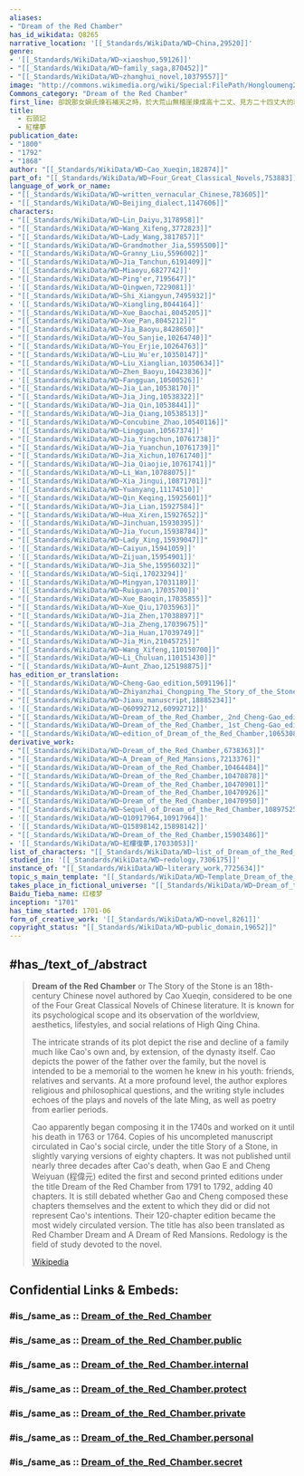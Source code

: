 ```yaml
---
aliases:
- "Dream of the Red Chamber"
has_id_wikidata: Q8265
narrative_location: '[[_Standards/WikiData/WD~China,29520]]'
genre:
- '[[_Standards/WikiData/WD~xiaoshuo,59126]]'
- "[[_Standards/WikiData/WD~family_saga,870452]]"
- "[[_Standards/WikiData/WD~zhanghui_novel,10379557]]"
image: "http://commons.wikimedia.org/wiki/Special:FilePath/Hongloumeng2.jpg"
Commons_category: "Dream of the Red Chamber"
first_line: 卻說那女媧氏煉石補天之時，於大荒山無稽崖煉成高十二丈、見方二十四丈大的頑石三萬六千五百零一塊。那媧皇只用了三萬六千五百塊，單單剩下一塊未用，棄在青埂峰下。誰知此石自經鍛煉之後，靈性已通，自去自來，可大可小。因見眾石俱得補天，獨自己無才，不得入選，遂自怨自愧，日夜悲哀。
title:
  - 石頭記
  - 紅樓夢
publication_date:
- "1800"
- "1792"
- "1868"
author: "[[_Standards/WikiData/WD~Cao_Xueqin,182874]]"
part_of: "[[_Standards/WikiData/WD~Four_Great_Classical_Novels,753883]]"
language_of_work_or_name:
- "[[_Standards/WikiData/WD~written_vernacular_Chinese,783605]]"
- "[[_Standards/WikiData/WD~Beijing_dialect,1147606]]"
characters:
- "[[_Standards/WikiData/WD~Lin_Daiyu,3178958]]"
- "[[_Standards/WikiData/WD~Wang_Xifeng,3772823]]"
- "[[_Standards/WikiData/WD~Lady_Wang,3817857]]"
- "[[_Standards/WikiData/WD~Grandmother_Jia,5595500]]"
- "[[_Standards/WikiData/WD~Granny_Liu,5596002]]"
- "[[_Standards/WikiData/WD~Jia_Tanchun,6191409]]"
- '[[_Standards/WikiData/WD~Miaoyu,6827742]]'
- "[[_Standards/WikiData/WD~Ping'er,7195647]]"
- '[[_Standards/WikiData/WD~Qingwen,7229081]]'
- "[[_Standards/WikiData/WD~Shi_Xiangyun,7495932]]"
- '[[_Standards/WikiData/WD~Xiangling,8044164]]'
- "[[_Standards/WikiData/WD~Xue_Baochai,8045205]]"
- "[[_Standards/WikiData/WD~Xue_Pan,8045212]]"
- "[[_Standards/WikiData/WD~Jia_Baoyu,8428650]]"
- "[[_Standards/WikiData/WD~You_Sanjie,10264740]]"
- "[[_Standards/WikiData/WD~You_Erjie,10264763]]"
- "[[_Standards/WikiData/WD~Liu_Wu'er,10350147]]"
- "[[_Standards/WikiData/WD~Liu_Xianglian,10350634]]"
- "[[_Standards/WikiData/WD~Zhen_Baoyu,10423836]]"
- '[[_Standards/WikiData/WD~Fangguan,10500526]]'
- "[[_Standards/WikiData/WD~Jia_Lan,10538170]]"
- "[[_Standards/WikiData/WD~Jia_Jing,10538322]]"
- "[[_Standards/WikiData/WD~Jia_Qin,10538441]]"
- "[[_Standards/WikiData/WD~Jia_Qiang,10538513]]"
- "[[_Standards/WikiData/WD~Concubine_Zhao,10540116]]"
- '[[_Standards/WikiData/WD~Lingguan,10567374]]'
- "[[_Standards/WikiData/WD~Jia_Yingchun,10761738]]"
- "[[_Standards/WikiData/WD~Jia_Yuanchun,10761739]]"
- "[[_Standards/WikiData/WD~Jia_Xichun,10761740]]"
- "[[_Standards/WikiData/WD~Jia_Qiaojie,10761741]]"
- "[[_Standards/WikiData/WD~Li_Wan,10788075]]"
- "[[_Standards/WikiData/WD~Xia_Jingui,10871701]]"
- '[[_Standards/WikiData/WD~Yuanyang,11174510]]'
- "[[_Standards/WikiData/WD~Qin_Keqing,15925601]]"
- "[[_Standards/WikiData/WD~Jia_Lian,15927584]]"
- "[[_Standards/WikiData/WD~Hua_Xiren,15927652]]"
- '[[_Standards/WikiData/WD~Jinchuan,15930395]]'
- "[[_Standards/WikiData/WD~Jia_Yucun,15938784]]"
- "[[_Standards/WikiData/WD~Lady_Xing,15939047]]"
- '[[_Standards/WikiData/WD~Caiyun,15941059]]'
- '[[_Standards/WikiData/WD~Zijuan,15954901]]'
- "[[_Standards/WikiData/WD~Jia_She,15956032]]"
- '[[_Standards/WikiData/WD~Siqi,17023294]]'
- '[[_Standards/WikiData/WD~Mingyan,17031189]]'
- '[[_Standards/WikiData/WD~Ruiguan,17035700]]'
- "[[_Standards/WikiData/WD~Xue_Baoqin,17035855]]"
- "[[_Standards/WikiData/WD~Xue_Qiu,17035963]]"
- "[[_Standards/WikiData/WD~Jia_Zhen,17038897]]"
- "[[_Standards/WikiData/WD~Jia_Zheng,17039675]]"
- "[[_Standards/WikiData/WD~Jia_Huan,17039749]]"
- "[[_Standards/WikiData/WD~Jia_Min,21045725]]"
- "[[_Standards/WikiData/WD~Wang_Xifeng,110150700]]"
- "[[_Standards/WikiData/WD~Li_Chuluan,110151430]]"
- "[[_Standards/WikiData/WD~Aunt_Zhao,125198875]]"
has_edition_or_translation:
- "[[_Standards/WikiData/WD~Cheng-Gao_edition,5091196]]"
- "[[_Standards/WikiData/WD~Zhiyanzhai_Chongping_The_Story_of_the_Stone,18744387]]"
- "[[_Standards/WikiData/WD~Jiaxu_manuscript,18885234]]"
- '[[_Standards/WikiData/WD~Q60992712,60992712]]'
- "[[_Standards/WikiData/WD~Dream_of_the_Red_Chamber,_2nd_Cheng-Gao_edition,104943967]]"
- "[[_Standards/WikiData/WD~Dream_of_the_Red_Chamber,_1st_Cheng-Gao_edition,104943992]]"
- "[[_Standards/WikiData/WD~edition_of_Dream_of_the_Red_Chamber,106530803]]"
derivative_work:
- "[[_Standards/WikiData/WD~Dream_of_the_Red_Chamber,6738363]]"
- "[[_Standards/WikiData/WD~A_Dream_of_Red_Mansions,7213376]]"
- "[[_Standards/WikiData/WD~Dream_of_the_Red_Chamber,10464484]]"
- "[[_Standards/WikiData/WD~Dream_of_the_Red_Chamber,10470878]]"
- "[[_Standards/WikiData/WD~Dream_of_the_Red_Chamber,10470901]]"
- "[[_Standards/WikiData/WD~Dream_of_the_Red_Chamber,10470926]]"
- "[[_Standards/WikiData/WD~Dream_of_the_Red_Chamber,10470950]]"
- "[[_Standards/WikiData/WD~Sequel_of_Dream_of_the_Red_Chamber,10897525]]"
- '[[_Standards/WikiData/WD~Q10917964,10917964]]'
- '[[_Standards/WikiData/WD~Q15898142,15898142]]'
- "[[_Standards/WikiData/WD~Dream_of_the_Red_Chamber,15903486]]"
- '[[_Standards/WikiData/WD~紅樓復夢,17033053]]'
list_of_characters: "[[_Standards/WikiData/WD~list_of_Dream_of_the_Red_Chamber_characters,7213367]]"
studied_in: '[[_Standards/WikiData/WD~redology,7306175]]'
instance_of: "[[_Standards/WikiData/WD~literary_work,7725634]]"
topic_s_main_template: "[[_Standards/WikiData/WD~Template_Dream_of_the_Red_Chamber,10953908]]"
takes_place_in_fictional_universe: "[[_Standards/WikiData/WD~Dream_of_the_Red_Chamber_universe,42184554]]"
Baidu_Tieba_name: 红楼梦
inception: "1701"
has_time_started: 1701-06 
form_of_creative_work: '[[_Standards/WikiData/WD~novel,8261]]'
copyright_status: "[[_Standards/WikiData/WD~public_domain,19652]]"
---
```


## #has_/text_of_/abstract 

> **Dream of the Red Chamber** or The Story of the Stone is an 18th-century Chinese novel authored by Cao Xueqin, considered to be one of the Four Great Classical Novels of Chinese literature. It is known for its psychological scope and its observation of the worldview, aesthetics, lifestyles, and social relations of High Qing China.
>
> The intricate strands of its plot depict the rise and decline of a family much like Cao's own and, by extension, of the dynasty itself. Cao depicts the power of the father over the family, but the novel is intended to be a memorial to the women he knew in his youth: friends, relatives and servants. At a more profound level, the author explores religious and philosophical questions, and the writing style includes echoes of the plays and novels of the late Ming, as well as poetry from earlier periods.
>
> Cao apparently began composing it in the 1740s and worked on it until his death in 1763 or 1764. Copies of his uncompleted manuscript circulated in Cao's social circle, under the title Story of a Stone, in slightly varying versions of eighty chapters. It was not published until nearly three decades after Cao's death, when Gao E and Cheng Weiyuan (程偉元) edited the first and second printed editions under the title Dream of the Red Chamber from 1791 to 1792, adding 40 chapters. It is still debated whether Gao and Cheng composed these chapters themselves and the extent to which they did or did not represent Cao's intentions. Their 120-chapter edition became the most widely circulated version. The title has also been translated as Red Chamber Dream and A Dream of Red Mansions. Redology is the field of study devoted to the novel.
>
> [Wikipedia](https://en.wikipedia.org/wiki/Dream%20of%20the%20Red%20Chamber) 


## Confidential Links & Embeds: 

### #is_/same_as :: [Dream_of_the_Red_Chamber](/_Standards/Society/Communication/Media/Book/Literary_Works/Dream_of_the_Red_Chamber.md) 

### #is_/same_as :: [Dream_of_the_Red_Chamber.public](/_public/Society/Communication/Media/Book/Literary_Works/Dream_of_the_Red_Chamber.public.md) 

### #is_/same_as :: [Dream_of_the_Red_Chamber.internal](/_internal/Society/Communication/Media/Book/Literary_Works/Dream_of_the_Red_Chamber.internal.md) 

### #is_/same_as :: [Dream_of_the_Red_Chamber.protect](/_protect/Society/Communication/Media/Book/Literary_Works/Dream_of_the_Red_Chamber.protect.md) 

### #is_/same_as :: [Dream_of_the_Red_Chamber.private](/_private/Society/Communication/Media/Book/Literary_Works/Dream_of_the_Red_Chamber.private.md) 

### #is_/same_as :: [Dream_of_the_Red_Chamber.personal](/_personal/Society/Communication/Media/Book/Literary_Works/Dream_of_the_Red_Chamber.personal.md) 

### #is_/same_as :: [Dream_of_the_Red_Chamber.secret](/_secret/Society/Communication/Media/Book/Literary_Works/Dream_of_the_Red_Chamber.secret.md)

